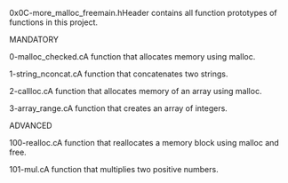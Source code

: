 

0x0C-more_malloc_freemain.hHeader contains all function prototypes of functions in this project.

MANDATORY

0-malloc_checked.cA function that allocates memory using malloc.

1-string_nconcat.cA function that concatenates two strings.

2-callloc.cA function that allocates memory of an array using malloc.

3-array_range.cA function that creates an array of integers.

ADVANCED

100-realloc.cA function that reallocates a memory block using malloc and free.

101-mul.cA function that multiplies two positive numbers.
